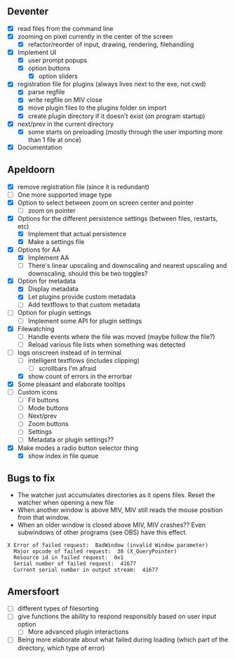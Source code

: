 ## Deventer
- [x] read files from the command line
- [x] zooming on pixel currently in the center of the screen
	- [x] refactor/reorder of input, drawing, rendering, filehandling
- [x] Implement UI
	- [x] user prompt popups
	- [x] option buttons
		- [x] option sliders
- [x] registration file for plugins (always lives next to the exe, not cwd)
	- [x] parse regfile
	- [x] write regfile on MIV close
	- [x] move plugin files to the plugins folder on import
	- [x] create plugin directory if it doesn't exist (on program startup)
- [x] next/prev in the current directory
	- [x] some starts on preloading (mostly through the user importing more than 1 file at once)
- [x] Documentation

## Apeldoorn
- [x] remove registration file (since it is redundant)
- [ ] One more supported image type
- [x] Option to select between zoom on screen center and pointer
	- [ ] zoom on pointer
- [x] Options for the different persistence settings (between files, restarts, etc)
	- [x] Implement that actual persistence
	- [x] Make a settings file
- [x] Options for AA
	- [x] Implement AA
	- [ ] There's linear upscaling and downscaling and nearest upscaling and downscaling, should this be two toggles?
- [x] Option for metadata
	- [x] Display metadata
	- [x] Let plugins provide custom metadata
	- [ ] Add textflows to that custom metadata
- [ ] Option for plugin settings
	- [ ] Implement some API for plugin settings
- [x] Filewatching
	- [ ] Handle events where the file was moved (maybe follow the file?)
	- [ ] Reload various file lists when something was detected
- [ ] logs onscreen instead of in terminal
	- [ ] intelligent textflows (includes clipping)
		- [ ] scrollbars I'm afraid
	- [x] show count of errors in the errorbar
- [x] Some pleasant and elaborate tooltips
- [ ] Custom icons
	- [ ] Fit buttons
	- [ ] Mode buttons
	- [ ] Next/prev
	- [ ] Zoom buttons
	- [ ] Settings
	- [ ] Metadata or plugin settings??
- [x] Make modes a radio button selector thing
	- [x] show index in file queue

## Bugs to fix
- The watcher just accumulates directories as it opens files. Reset the watcher when opening a new file
- When another window is above MIV, MIV still reads the mouse position from that window.
- When an older window is closed above MIV, MIV crashes?? Even subwindows of other programs (see OBS) have this effect.
```
X Error of failed request:  BadWindow (invalid Window parameter)
  Major opcode of failed request:  38 (X_QueryPointer)
  Resource id in failed request:  0x1
  Serial number of failed request:  41677
  Current serial number in output stream:  41677
```

## Amersfoort
- [ ] different types of filesorting
- [ ] give functions the ability to respond responsibly based on user input option
	- [ ] More advanced plugin interactions
- [ ] Being more elaborate about what failed during loading (which part of the directory, which type of error)
